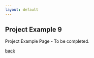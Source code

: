 ```yaml
---
layout: default
---
```


## Project Example 9 ###

Project Example Page - To be completed.

[back](./)
